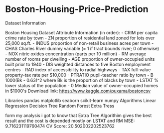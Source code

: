 # Boston-Housing-Price-Prediction

Dataset Information

Boston Housing Dataset Attribute Information (in order):
        - CRIM     per capita crime rate by town
        - ZN       proportion of residential land zoned for lots over 25,000 sq.ft.
        - INDUS    proportion of non-retail business acres per town
        - CHAS     Charles River dummy variable (= 1 if tract bounds river; 0 otherwise)
        - NOX      nitric oxides concentration (parts per 10 million)
        - RM       average number of rooms per dwelling
        - AGE      proportion of owner-occupied units built prior to 1940
        - DIS      weighted distances to five Boston employment centres
        - RAD      index of accessibility to radial highways
        - TAX      full-value property-tax rate per $10,000
        - PTRATIO  pupil-teacher ratio by town
        - B        1000(Bk - 0.63)^2 where Bk is the proportion of blacks by town
        - LSTAT    % lower status of the population
        - 0     Median value of owner-occupied homes in $1000's
Download link: https://www.kaggle.com/puxama/bostoncsv

Libraries
pandas
matplotlib
seaborn
scikit-learn
numpy
Algorithms
Linear Regression
Decision Tree
Random Forest
Extra Tress

form my analysis i got to know that Extra Tree Algorithim gives the best result
and the cost is depended mostly on LSTAT and RM
MSE: 9.716231119760474
CV Score: 20.502002202523762
